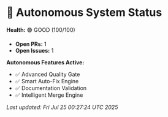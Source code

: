 # 🤖 Autonomous System Status

**Health:** 🟢 GOOD (100/100)

- **Open PRs:** 1
- **Open Issues:** 1

**Autonomous Features Active:**
- ✅ Advanced Quality Gate
- ✅ Smart Auto-Fix Engine
- ✅ Documentation Validation
- ✅ Intelligent Merge Engine

_Last updated: Fri Jul 25 00:27:24 UTC 2025_
